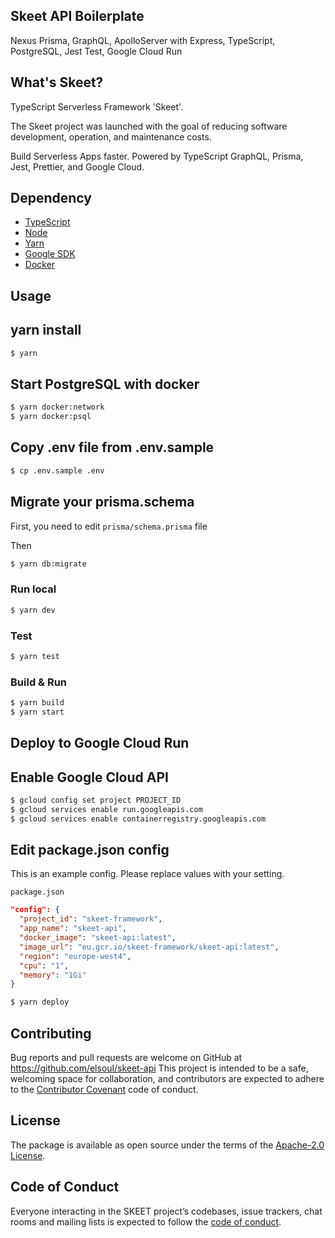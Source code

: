 ## Skeet API Boilerplate

Nexus Prisma, GraphQL, ApolloServer with Express, TypeScript, PostgreSQL, Jest Test, Google Cloud Run

## What's Skeet?

TypeScript Serverless Framework 'Skeet'.

The Skeet project was launched with the goal of reducing software development, operation, and maintenance costs.

Build Serverless Apps faster.
Powered by TypeScript GraphQL, Prisma, Jest, Prettier, and Google Cloud.

## Dependency

- [TypeScript](https://www.typescriptlang.org/)
- [Node](https://nodejs.org/)
- [Yarn](https://yarnpkg.com/)
- [Google SDK](https://cloud.google.com/sdk/docs)
- [Docker](https://www.docker.com/)

## Usage

## yarn install

```bash
$ yarn
```

## Start PostgreSQL with docker

```bash
$ yarn docker:network
$ yarn docker:psql
```

## Copy .env file from .env.sample

```bash
$ cp .env.sample .env
```

## Migrate your prisma.schema

First, you need to edit `prisma/schema.prisma` file

Then

```bash
$ yarn db:migrate
```

### Run local

```bash
$ yarn dev
```

### Test

```bash
$ yarn test
```

### Build & Run

```bash
$ yarn build
$ yarn start
```

## Deploy to Google Cloud Run

## Enable Google Cloud API

```bash
$ gcloud config set project PROJECT_ID
$ gcloud services enable run.googleapis.com
$ gcloud services enable containerregistry.googleapis.com
```

## Edit package.json config

This is an example config.
Please replace values with your setting.

`package.json`

```json
"config": {
  "project_id": "skeet-framework",
  "app_name": "skeet-api",
  "docker_image": "skeet-api:latest",
  "image_url": "eu.gcr.io/skeet-framework/skeet-api:latest",
  "region": "europe-west4",
  "cpu": "1",
  "memory": "1Gi"
}
```

```bash
$ yarn deploy
```

## Contributing

Bug reports and pull requests are welcome on GitHub at https://github.com/elsoul/skeet-api This project is intended to be a safe, welcoming space for collaboration, and contributors are expected to adhere to the [Contributor Covenant](http://contributor-covenant.org) code of conduct.

## License

The package is available as open source under the terms of the [Apache-2.0 License](https://www.apache.org/licenses/LICENSE-2.0).

## Code of Conduct

Everyone interacting in the SKEET project’s codebases, issue trackers, chat rooms and mailing lists is expected to follow the [code of conduct](https://github.com/elsoul/skeet-api/blob/master/CODE_OF_CONDUCT.md).
